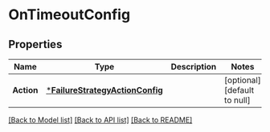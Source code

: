 # OnTimeoutConfig

## Properties
Name | Type | Description | Notes
------------ | ------------- | ------------- | -------------
**Action** | [***FailureStrategyActionConfig**](FailureStrategyActionConfig.md) |  | [optional] [default to null]

[[Back to Model list]](../README.md#documentation-for-models) [[Back to API list]](../README.md#documentation-for-api-endpoints) [[Back to README]](../README.md)

